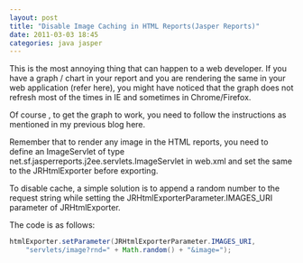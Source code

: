 ```yaml
---
layout: post
title: "Disable Image Caching in HTML Reports(Jasper Reports)"
date: 2011-03-03 18:45
categories: java jasper
---
```


This is the most annoying thing that can happen to a web developer. If you have a graph / chart in your report and you are rendering the same in your web application (refer here), you might have noticed that the graph does not refresh most of the times in IE and sometimes in Chrome/Firefox.

Of course , to get the graph to work, you need to follow the instructions as mentioned in my previous blog here.

Remember that to render any image in the HTML reports, you need to define an ImageServlet of type net.sf.jasperreports.j2ee.servlets.ImageServlet in web.xml and set the same to the JRHtmlExporter before exporting.

To disable cache, a simple solution is to append a random number to the request string while setting the JRHtmlExporterParameter.IMAGES_URI parameter of JRHtmlExporter.

The code is as follows:

```java
htmlExporter.setParameter(JRHtmlExporterParameter.IMAGES_URI,
    "servlets/image?rnd=" + Math.random() + "&image=");
```
